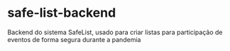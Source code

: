 # safe-list-backend
Backend do sistema SafeList, usado para criar listas para participação de eventos de forma segura durante a pandemia
